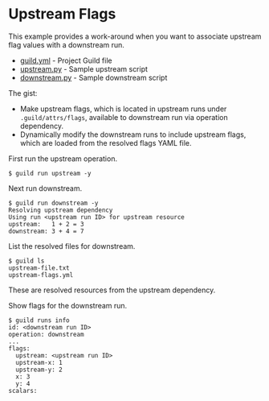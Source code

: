 # Upstream Flags

This example provides a work-around when you want to associate
upstream flag values with a downstream run.

- [guild.yml](guild.yml) - Project Guild file
- [upstream.py](upstream.py) - Sample upstream script
- [downstream.py](downstream.py) - Sample downstream script


The gist:

- Make upstream flags, which is located in upstream runs under
  `.guild/attrs/flags`, available to downstream run via operation
  dependency.
- Dynamically modify the downstream runs to include upstream flags,
  which are loaded from the resolved flags YAML file.

First run the upstream operation.

```
$ guild run upstream -y
```

Next run downstream.

```
$ guild run downstream -y
Resolving upstream dependency
Using run <upstream run ID> for upstream resource
upstream:   1 + 2 = 3
downstream: 3 + 4 = 7
```

List the resolved files for downstream.

```
$ guild ls
upstream-file.txt
upstream-flags.yml
```

These are resolved resources from the upstream dependency.

Show flags for the downstream run.

```
$ guild runs info
id: <downstream run ID>
operation: downstream
...
flags:
  upstream: <upstream run ID>
  upstream-x: 1
  upstream-y: 2
  x: 3
  y: 4
scalars:
```
